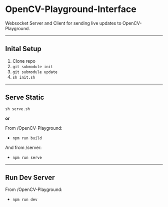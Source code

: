 # OpenCV-Playground-Interface
Websocket Server and Client for sending live updates to OpenCV-Playground.

---

## Inital Setup
1. Clone repo
2. `git submodule init`
3. `git submodule update`
4. `sh init.sh`

---

## Serve Static
`sh serve.sh`

__or__

From /OpenCV-Playground:
- `npm run build`

And from /server:
- `npm run serve`

---

## Run Dev Server
From /OpenCV-Playground:
- `npm run dev`

